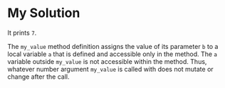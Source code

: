 # My Solution

It prints `7`.

The `my_value` method definition assigns the value of its parameter `b` to a local variable `a` that is defined and accessible only in the method. The `a` variable outside `my_value` is not accessible within the method. Thus, whatever number argument `my_value` is called with does not mutate or change after the call.
